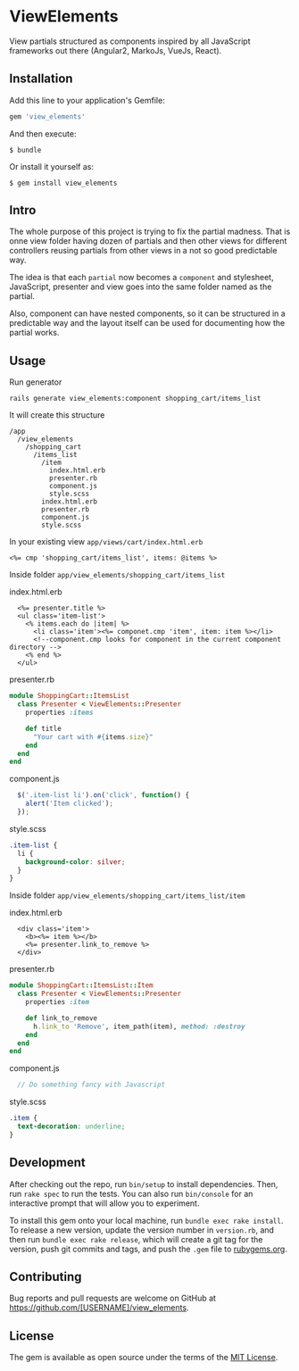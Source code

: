 # ViewElements

View partials structured as components inspired by all JavaScript frameworks out there (Angular2, MarkoJs, VueJs, React).

## Installation

Add this line to your application's Gemfile:

```ruby
gem 'view_elements'
```

And then execute:

    $ bundle

Or install it yourself as:

    $ gem install view_elements

## Intro

The whole purpose of this project is trying to fix the partial madness. That is onne view folder having dozen of partials and then other views for different controllers reusing partials from other views in a not so good predictable way.

The idea is that each `partial` now becomes a `component` and stylesheet, JavaScript, presenter and view goes into the same folder named as the partial.

Also, component can have nested components, so it can be structured in a predictable way and the layout itself can be used for documenting how the partial works.

## Usage

Run generator

`rails generate view_elements:component shopping_cart/items_list`

It will create this structure

```
/app
  /view_elements
    /shopping_cart
      /items_list
        /item
          index.html.erb
          presenter.rb
          component.js
          style.scss  
        index.html.erb
        presenter.rb
        component.js
        style.scss        
```

In your existing view `app/views/cart/index.html.erb`

```erb
<%= cmp 'shopping_cart/items_list', items: @items %>
```

Inside folder `app/view_elements/shopping_cart/items_list`

index.html.erb

```erb
  <%= presenter.title %>
  <ul class='item-list'>
    <% items.each do |item| %>
      <li class='item'><%= componet.cmp 'item', item: item %></li>
      <!--component.cmp looks for component in the current component directory -->
    <% end %>
  </ul>
```

presenter.rb

```ruby
module ShoppingCart::ItemsList
  class Presenter < ViewElements::Presenter
    properties :items

    def title
      "Your cart with #{items.size}"
    end
  end
end
```

component.js

```javascript
  $('.item-list li').on('click', function() {
    alert('Item clicked');
  });
```

style.scss

```scss
.item-list {
  li {
    background-color: silver;
  }
}
```

Inside folder `app/view_elements/shopping_cart/items_list/item`

index.html.erb

```erb
  <div class='item'>
    <b><%= item %></b>
    <%= presenter.link_to_remove %>
  </div>
```

presenter.rb

```ruby
module ShoppingCart::ItemsList::Item
  class Presenter < ViewElements::Presenter
    properties :item

    def link_to_remove
      h.link_to 'Remove', item_path(item), method: :destroy
    end
  end
end
```

component.js

```javascript
  // Do something fancy with Javascript
```

style.scss

```scss
.item {
  text-decoration: underline;
}
```

## Development

After checking out the repo, run `bin/setup` to install dependencies. Then, run `rake spec` to run the tests. You can also run `bin/console` for an interactive prompt that will allow you to experiment.

To install this gem onto your local machine, run `bundle exec rake install`. To release a new version, update the version number in `version.rb`, and then run `bundle exec rake release`, which will create a git tag for the version, push git commits and tags, and push the `.gem` file to [rubygems.org](https://rubygems.org).

## Contributing

Bug reports and pull requests are welcome on GitHub at https://github.com/[USERNAME]/view_elements.


## License

The gem is available as open source under the terms of the [MIT License](http://opensource.org/licenses/MIT).
